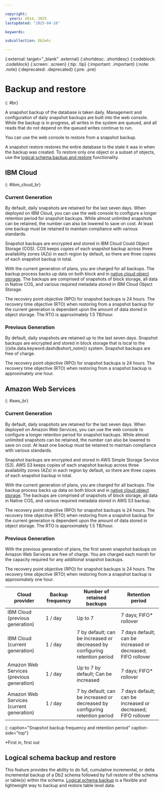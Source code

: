 ```yaml
---

copyright:
  years: 2014, 2025
lastupdated: "2025-04-18"

keywords:

subcollection: Db2whc

---
```


 
{:external: target="_blank" .external}
{:shortdesc: .shortdesc}
{:codeblock: .codeblock}
{:screen: .screen}
{:tip: .tip}
{:important: .important}
{:note: .note}
{:deprecated: .deprecated}
{:pre: .pre}

# Backup and restore
{: #br}

A snapshot backup of the database is taken daily. Management and configuration of daily snapshot backups are built into the web console. While the backup is in progress, all writes in the system are queued, and all reads that do not depend on the queued writes continue to run.

You can use the web console to restore from a snapshot backup.

A snapshot restore restores the entire database to the state it was in when the backup was created. To restore only one object or a subset of objects, use the [logical schema backup and restore](https://www.ibm.com/docs/en/db2w-as-a-service?topic=database-schema-level-table-level-backup-restore) functionality.



## IBM Cloud
{: #ibm_cloud_br}

### Current Generation
By default, daily snapshots are retained for the last seven days. When deployed on IBM Cloud, you can use the web console to configure a longer retention period for snapshot backups. While almost unlimited snapshots can be retained, the number can also be lowered to save on cost. At least one backup must be retained to maintain compliance with various standards.

Snapshot backups are encrypted and stored in IBM Cloud Could Object Storage (COS). COS keeps copies of each snapshot backup across three availability zones (AZs) in each region by default, so there are three copies of each snapshot backup in total.

With the current generation of plans, you are charged for all backups. The backup process backs up data on both block and in [native cloud object storage](https://www.ibm.com/docs/en/db2w-as-a-service?topic=native-cloud-object-storage-support). The backups are comprised of snapshots of block storage, all data in Native COS, and various required metadata stored in IBM Cloud Object Storage.

The recovery point objective (RPO) for snapshot backups is 24 hours. The recovery time objective (RTO) when restoring from a snapshot backup for the current generation is dependent upon the amount of data stored in object storage. The RTO is approximately 1.5 TB/hour.

### Previous Generation
By default, daily snapshots are retained up to the last seven days. Snapshot backups are encrypted and stored in block storage that is local to the {{site.data.keyword.dashdbshort_notm}}  system. Snapshot backups are free of charge.

The recovery point objective (RPO) for snapshot backups is 24 hours. The recovery time objective (RTO) when restoring from a snapshot backup is approximately one hour.

## Amazon Web Services
{: #aws_br}

### Current Generation
By default, daily snapshots are retained for the last seven days. When deployed on Amazon Web Services, you can use the web console to configure a longer retention period for snapshot backups. While almost unlimited snapshots can be retained, the number can also be lowered to save on cost. At least one backup must be retained to maintain compliance with various standards.

Snapshot backups are encrypted and stored in AWS Simple Storage Service (S3). AWS S3 keeps copies of each snapshot backup across three availability zones (AZs) in each region by default, so there are three copies of each snapshot backup in total.

With the current generation of plans, you are charged for all backups. The backup process backs up data on both block and in [native cloud object storage](https://www.ibm.com/docs/en/db2w-as-a-service?topic=native-cloud-object-storage-support). The backups are comprised of snapshots of block storage, all data in Native COS, and various required metadata stored in AWS S3 backup.

The recovery point objective (RPO) for snapshot backups is 24 hours. The recovery time objective (RTO) when restoring from a snapshot backup for the current generation is dependent upon the amount of data stored in object storage. The RTO is approximately 1.5 TB/hour.

### Previous Generation
With the previous generation of plans, the first seven snapshot backups on Amazon Web Services are free of charge. You are charged each month for the capacity required for any additional snapshot backups.

The recovery point objective (RPO) for snapshot backups is 24 hours. The recovery time objective (RTO) when restoring from a snapshot backup is approximately one hour.

| Cloud provider                            | Backup frequency | Number of retained backups              | Retention period         |
|-------------------------------------------|------------------|-----------------------------------------|--------------------------|
| IBM Cloud (previous generation)                                | 1 / day          | Up to 7                                 | 7 days; FIFO* rollover   |
| IBM Cloud (current generation)  | 1 / day          | 7 by default; can be increased or decreased by configuring retention period | 7 days default; can be increased or decreased; FIFO rollover 
| Amazon Web Services (previous generation) | 1 / day          | Up to 7 by default; Can be increased    | 7 days; FIFO* rollover   |
| Amazon Web Services (current generation)  | 1 / day          | 7 by default; can be increased or decreased by configuring retention period | 7 days default; can be increased or decreased; FIFO rollover 
{: caption="Snapshot backup frequency and retention period" caption-side="top"}

*First in, first out

## Logical schema backup and restore

This feature provides the ability to do full, cumulative incremental, or delta incremental backup of a Db2 schema followed by full restore of the schema or table(s) within the schema. [Logical schema backup](https://www.ibm.com/docs/en/db2w-as-a-service?topic=database-schema-level-table-level-backup-restore) is a flexible and lightweight way to backup and restore table level data. 




